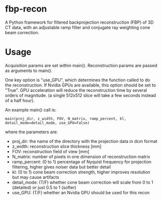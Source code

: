 # fbp-recon
A Python framework for filtered backprojection reconstruction (FBP) of 3D CT data,
with an adjustable ramp filter and conjugate ray weighting cone beam correction.

# Usage
Acquisition params are set within main().
Reconstruction params are passed as arguments to main().

One key option is "use_GPU", which determines the function called to do the reconstruction.
If Nvidia GPUs are available, this option should be set to "True".
GPU acceleration will reduce the reconstruction time by several orders of magnitude.
(a single 512x512 slice will take a few seconds instead of a half hour).

An example main() call is:

```main(proj_dir, z_width, FOV, N_matrix, ramp_percent, kl, detail_mode=detail_mode, use_GPU=False)```

where the parameters are:

  - proj_dir: the name of the directory with the projection data in dcm format
  - z_width: reconstruction slice thickness [mm]
  - FOV: reconstruction field of view [mm]
  - N_matrix: number of pixels in one dimension of reconstruction matrix
  - ramp_percent: (0 to 1) percentage of Nyquist frequency for projection filtering, higher gives noiser data but better detail
  - kl: (0 to 1) cone beam correction strength, higher improves resolution but may cause artifacts
  - detail_mode: (T/F) whether cone beam correction will scale from 0 to 1 (detailed) or just 0.5 to 1 (softer)
  - use_GPU: (T/F) whether an Nvidia GPU should be used for this recon

